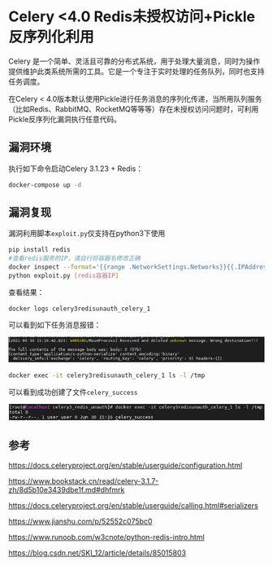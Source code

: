 # Celery <4.0 Redis未授权访问+Pickle反序列化利用

Celery 是一个简单、灵活且可靠的分布式系统，用于处理大量消息，同时为操作提供维护此类系统所需的工具。它是一个专注于实时处理的任务队列，同时也支持任务调度。

在Celery < 4.0版本默认使用Pickle进行任务消息的序列化传递，当所用队列服务（比如Redis、RabbitMQ、RocketMQ等等等）存在未授权访问问题时，可利用Pickle反序列化漏洞执行任意代码。

## 漏洞环境

执行如下命令启动Celery 3.1.23 + Redis：

```bash
docker-compose up -d
```

## 漏洞复现

漏洞利用脚本`exploit.py`仅支持在python3下使用

```bash
pip install redis
#查看redis服务的IP，请自行将容器名修改正确
docker inspect --format='{{range .NetworkSettings.Networks}}{{.IPAddress}}{{end}}' celery3redisunauth_redis_1
python exploit.py [redis容器IP]
```

查看结果：

```
docker logs celery3redisunauth_celery_1
```

可以看到如下任务消息报错：

![](1.png)

```bash
docker exec -it celery3redisunauth_celery_1 ls -l /tmp
```

可以看到成功创建了文件`celery_success`

![](2.png)

## 参考

https://docs.celeryproject.org/en/stable/userguide/configuration.html

https://www.bookstack.cn/read/celery-3.1.7-zh/8d5b10e3439dbe1f.md#dhfmrk

https://docs.celeryproject.org/en/stable/userguide/calling.html#serializers

https://www.jianshu.com/p/52552c075bc0

https://www.runoob.com/w3cnote/python-redis-intro.html

https://blog.csdn.net/SKI_12/article/details/85015803